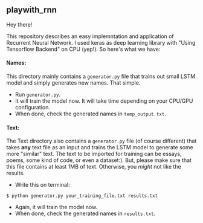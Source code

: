 ## playwith_rnn

Hey there!

This repository describes an easy implemntation and application of Recurrent Neural Network. I used keras as deep learning library with "Using Tensorflow Backend" on CPU (yep!). So here's what we have: 

#### Names:
This directory mainly contains a `generator.py` file that trains out small LSTM model and simply generates new names. That simple.

* Run `generator.py`.
* It will train the model now. It will take time depending on your CPU/GPU configuration.
* When done, check the generated names in `temp_output.txt`.

#### Text:
The Text directory also contains a `generator.py` file (of course different) that takes **any** text file as an input and trains the LSTM model to generate some more "similar" text. The text to be imported for training can be essays, poems, some kind of code, or even a dataset:). But, please make sure that this file contains at least 1MB of text. Otherwise, you *might* not like the results.

* Write this on terminal: 
```
$ python generator.py your_training_file.txt results.txt
```
* Again, it will train the model now. 
* When done, check the generated names in `results.txt`.
